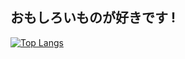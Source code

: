 ## おもしろいものが好きです !

[![Top Langs](https://github-readme-stats.vercel.app/api/top-langs/?username={koya-kimura}
)](https://github.com/anuraghazra/github-readme-stats)
